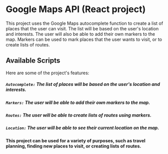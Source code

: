 # Google Maps API (React project)

This project uses the Google Maps autocomplete function to create a list of places that the user can visit. The list will be based on the user's location and interests. The user will also be able to add their own markers to the map. Markers can be used to mark places that the user wants to visit, or to create lists of routes.
## Available Scripts

Here are some of the project's features:

##### `Autocomplete:` The list of places will be based on the user's location and interests.

##### `Markers:` The user will be able to add their own markers to the map.

##### `Routes:` The user will be able to create lists of routes using markers.

##### `Location:` The user will be able to see their current location on the map.

#### This project can be used for a variety of purposes, such as travel planning, finding new places to visit, or creating lists of routes.
